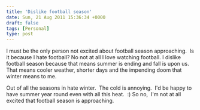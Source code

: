 ```yaml
---
title: 'Dislike football season'
date: Sun, 21 Aug 2011 15:36:34 +0000
draft: false
tags: [Personal]
type: post
---
```


I must be the only person not excited about football season approaching.  Is it because I hate football? No not at all I love watching football. I dislike football season because that means summer is ending and fall is upon us.  That means cooler weather, shorter days and the impending doom that winter means to me. 

Out of all the seasons in hate winter.  The cold is annoying.  I'd be happy to have summer year round even with all this heat.  :) So no,  I'm not at all excited that football season is approaching.